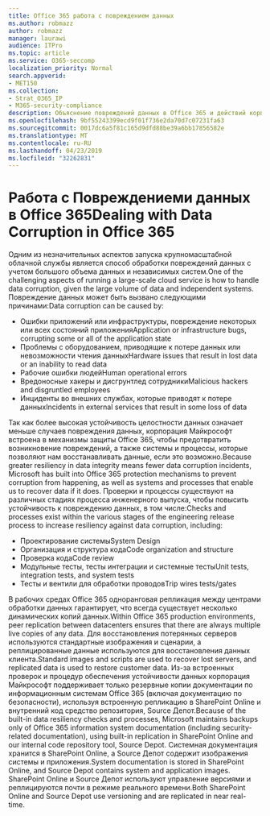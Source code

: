 ```yaml
---
title: Office 365 работа с повреждением данных
ms.author: robmazz
author: robmazz
manager: laurawi
audience: ITPro
ms.topic: article
ms.service: O365-seccomp
localization_priority: Normal
search.appverid:
- MET150
ms.collection:
- Strat_O365_IP
- M365-security-compliance
description: Объяснение повреждений данных в Office 365 и действий корпорации Майкрософт по предотвращению и восстановлению.
ms.openlocfilehash: 9bf55243399ecd9f01f736e2da70d7c07231fa63
ms.sourcegitcommit: 0017dc6a5f81c165d9dfd88be39a6bb17856582e
ms.translationtype: MT
ms.contentlocale: ru-RU
ms.lasthandoff: 04/23/2019
ms.locfileid: "32262831"
---
```

# <a name="dealing-with-data-corruption-in-office-365"></a><span data-ttu-id="780e1-103">Работа с Повреждениеми данных в Office 365</span><span class="sxs-lookup"><span data-stu-id="780e1-103">Dealing with Data Corruption in Office 365</span></span>

<span data-ttu-id="780e1-104">Одним из незначительных аспектов запуска крупномасштабной облачной службы является способ обработки повреждений данных с учетом большого объема данных и независимых систем.</span><span class="sxs-lookup"><span data-stu-id="780e1-104">One of the challenging aspects of running a large-scale cloud service is how to handle data corruption, given the large volume of data and independent systems.</span></span> <span data-ttu-id="780e1-105">Повреждение данных может быть вызвано следующими причинами:</span><span class="sxs-lookup"><span data-stu-id="780e1-105">Data corruption can be caused by:</span></span>
- <span data-ttu-id="780e1-106">Ошибки приложений или инфраструктуры, повреждение некоторых или всех состояний приложения</span><span class="sxs-lookup"><span data-stu-id="780e1-106">Application or infrastructure bugs, corrupting some or all of the application state</span></span> 
- <span data-ttu-id="780e1-107">Проблемы с оборудованием, приводящие к потере данных или невозможности чтения данных</span><span class="sxs-lookup"><span data-stu-id="780e1-107">Hardware issues that result in lost data or an inability to read data</span></span> 
- <span data-ttu-id="780e1-108">Рабочие ошибки людей</span><span class="sxs-lookup"><span data-stu-id="780e1-108">Human operational errors</span></span> 
- <span data-ttu-id="780e1-109">Вредоносные хакеры и дисгрунтлед сотрудники</span><span class="sxs-lookup"><span data-stu-id="780e1-109">Malicious hackers and disgruntled employees</span></span> 
- <span data-ttu-id="780e1-110">Инциденты во внешних службах, которые приводят к потере данных</span><span class="sxs-lookup"><span data-stu-id="780e1-110">Incidents in external services that result in some loss of data</span></span> 

<span data-ttu-id="780e1-111">Так как более высокая устойчивость целостности данных означает меньше случаев повреждения данных, корпорация Майкрософт встроена в механизмы защиты Office 365, чтобы предотвратить возникновение повреждений, а также системы и процессы, которые позволяют нам восстанавливать данные, если это возможно.</span><span class="sxs-lookup"><span data-stu-id="780e1-111">Because greater resiliency in data integrity means fewer data corruption incidents, Microsoft has built into Office 365 protection mechanisms to prevent corruption from happening, as well as systems and processes that enable us to recover data if it does.</span></span> <span data-ttu-id="780e1-112">Проверки и процессы существуют на различных стадиях процесса инженерного выпуска, чтобы повысить устойчивость к повреждению данных, в том числе:</span><span class="sxs-lookup"><span data-stu-id="780e1-112">Checks and processes exist within the various stages of the engineering release process to increase resiliency against data corruption, including:</span></span>
- <span data-ttu-id="780e1-113">Проектирование системы</span><span class="sxs-lookup"><span data-stu-id="780e1-113">System Design</span></span>
- <span data-ttu-id="780e1-114">Организация и структура кода</span><span class="sxs-lookup"><span data-stu-id="780e1-114">Code organization and structure</span></span> 
- <span data-ttu-id="780e1-115">Проверка кода</span><span class="sxs-lookup"><span data-stu-id="780e1-115">Code review</span></span> 
- <span data-ttu-id="780e1-116">Модульные тесты, тесты интеграции и системные тесты</span><span class="sxs-lookup"><span data-stu-id="780e1-116">Unit tests, integration tests, and system tests</span></span>
- <span data-ttu-id="780e1-117">Тесты и вентили для обработки проводов</span><span class="sxs-lookup"><span data-stu-id="780e1-117">Trip wires tests/gates</span></span> 

<span data-ttu-id="780e1-118">В рабочих средах Office 365 одноранговая репликация между центрами обработки данных гарантирует, что всегда существует несколько динамических копий данных.</span><span class="sxs-lookup"><span data-stu-id="780e1-118">Within Office 365 production environments, peer replication between datacenters ensures that there are always multiple live copies of any data.</span></span> <span data-ttu-id="780e1-119">Для восстановления потерянных серверов используются стандартные изображения и сценарии, а реплицированные данные используются для восстановления данных клиента.</span><span class="sxs-lookup"><span data-stu-id="780e1-119">Standard images and scripts are used to recover lost servers, and replicated data is used to restore customer data.</span></span> <span data-ttu-id="780e1-120">Из-за встроенных проверок и процедур обеспечения устойчивости данных корпорация Майкрософт поддерживает только резервные копии документации по информационным системам Office 365 (включая документацию по безопасности), используя встроенную репликацию в SharePoint Online и внутренний код средство репозитория, Source Депот.</span><span class="sxs-lookup"><span data-stu-id="780e1-120">Because of the built-in data resiliency checks and processes, Microsoft maintains backups only of Office 365 information system documentation (including security-related documentation), using built-in replication in SharePoint Online and our internal code repository tool, Source Depot.</span></span> <span data-ttu-id="780e1-121">Системная документация хранится в SharePoint Online, а Source Депот содержит изображения системы и приложения.</span><span class="sxs-lookup"><span data-stu-id="780e1-121">System documentation is stored in SharePoint Online, and Source Depot contains system and application images.</span></span> <span data-ttu-id="780e1-122">SharePoint Online и Source Депот используют управление версиями и реплицируются почти в режиме реального времени.</span><span class="sxs-lookup"><span data-stu-id="780e1-122">Both SharePoint Online and Source Depot use versioning and are replicated in near real-time.</span></span> 